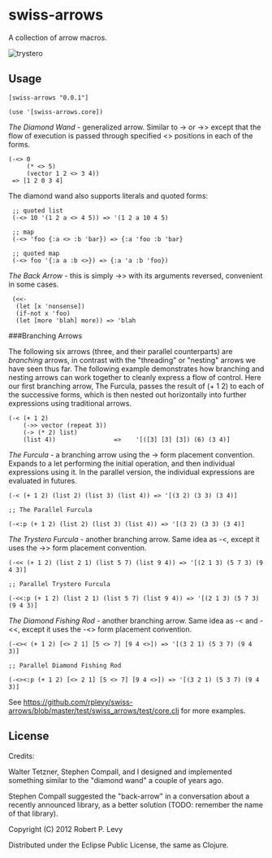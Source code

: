 # swiss-arrows

A collection of arrow macros.

![trystero](http://upload.wikimedia.org/wikipedia/en/archive/a/a9/20060119154504!Trystero-small.png)

## Usage

```
[swiss-arrows "0.0.1"]
```

```
(use '[swiss-arrows.core])
```

*The Diamond Wand* - generalized arrow.  Similar to -> or ->> except that the flow of execution is passed through specified <> positions in each of the forms.

```
(-<> 0
     (* <> 5)
     (vector 1 2 <> 3 4))
 => [1 2 0 3 4]
```

The diamond wand also supports literals and quoted forms:

```
 ;; quoted list
 (-<> 10 '(1 2 a <> 4 5)) => '(1 2 a 10 4 5)
 
 ;; map
 (-<> 'foo {:a <> :b 'bar}) => {:a 'foo :b 'bar}

 ;; quoted map
 (-<> foo '{:a a :b <>}) => {:a 'a :b 'foo})
```

*The Back Arrow* - this is simply ->> with its arguments reversed, convenient in some cases.

```
 (<<-
  (let [x 'nonsense])
  (if-not x 'foo)
  (let [more 'blah] more)) => 'blah
```

###Branching Arrows

The following six arrows (three, and their parallel counterparts) are *branching* arrows, in contrast with the "threading" or "nesting" arrows we have seen thus far.  The following example demonstrates how branching and nesting arrows can work together to cleanly express a flow of control. Here our first branching arrow, The Furcula, passes the result of (+ 1 2) to each of the successive forms, which is then nested out horizontally into further expressions using traditional arrows.

```
(-< (+ 1 2)
    (->> vector (repeat 3))
    (-> (* 2) list)
    (list 4))                =>    '[([3] [3] [3]) (6) (3 4)]
```


*The Furcula* - a branching arrow using the -> form placement convention. Expands to a let performing the initial operation, and then individual expressions using it. In the parallel version, the individual expressions are evaluated in futures.

```
(-< (+ 1 2) (list 2) (list 3) (list 4)) => '[(3 2) (3 3) (3 4)]

;; The Parallel Furcula

(-<:p (+ 1 2) (list 2) (list 3) (list 4)) => '[(3 2) (3 3) (3 4)]
```

*The Trystero Furcula* - another branching arrow. Same idea as -<, except it uses the ->> form placement convention.

```
(-<< (+ 1 2) (list 2 1) (list 5 7) (list 9 4)) => '[(2 1 3) (5 7 3) (9 4 3)]

;; Parallel Trystero Furcula

(-<<:p (+ 1 2) (list 2 1) (list 5 7) (list 9 4)) => '[(2 1 3) (5 7 3) (9 4 3)]
```

*The Diamond Fishing Rod* - another branching arrow. Same idea as -< and -<<, except it uses the -<> form placement convention.

```
(-<>< (+ 1 2) [<> 2 1] [5 <> 7] [9 4 <>]) => '[(3 2 1) (5 3 7) (9 4 3)]

;; Parallel Diamond Fishing Rod

(-<><:p (+ 1 2) [<> 2 1] [5 <> 7] [9 4 <>]) => '[(3 2 1) (5 3 7) (9 4 3)]
```

See https://github.com/rplevy/swiss-arrows/blob/master/test/swiss_arrows/test/core.clj for more examples.

## License

Credits:

Walter Tetzner, Stephen Compall, and I designed and implemented something similar to the "diamond wand" a couple of years ago.

Stephen Compall suggested the "back-arrow" in a conversation about a recently announced library, as a better solution (TODO: remember the name of that library).

Copyright (C) 2012 Robert P. Levy

Distributed under the Eclipse Public License, the same as Clojure.
